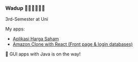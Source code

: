 ### Wadup 🐱‍👤🐱‍🏍🐱‍🚀

3rd-Semester at Uni

My apps:
- [Aplikasi Harga Saham](https://aplikasihargasaham-app.herokuapp.com)
- [Amazon Clone with React (Front page & login databases)](https://clone-dito.web.app)

🔭 GUI apps with Java is on the way!

<!--
**synraax/synraax** is a ✨ _special_ ✨ repository because its `README.md` (this file) appears on your GitHub profile.

Here are some ideas to get you started:

- 🔭 I’m currently working on ...
- 🌱 I’m currently learning ...
- 👯 I’m looking to collaborate on ...
- 🤔 I’m looking for help with ...
- 💬 Ask me about ...
- 📫 How to reach me: ...
- 😄 Pronouns: ...
- ⚡ Fun fact: ...
-->
